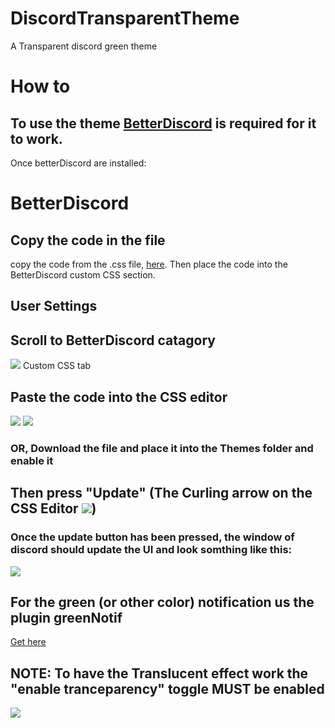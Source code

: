 # DiscordTransparentTheme

A Transparent discord green theme

# How to

## To use the theme [BetterDiscord](<https://betterdiscord.app/>) is required for it to work.

Once betterDiscord are installed:

# BetterDiscord

## Copy the code in the file

copy the code from the .css file, [here](<https://github.com/Nadroj-Mail/DiscordTransparentTheme/blob/main/TransparentDiscordUI.theme.css>). Then place the code into the BetterDiscord custom CSS section.

## User Settings

## Scroll to BetterDiscord catagory
<img src="https://cdn.discordapp.com/attachments/1122601898923540481/1127659506831204372/image.png" />
Custom CSS tab

## Paste the code into the CSS editor
<img src="https://cdn.discordapp.com/attachments/1122601898923540481/1127673401176240188/image.png" />
<img src="https://cdn.discordapp.com/attachments/1122601898923540481/1127673794929119262/image.png" />

### OR, Download the file and place it into the Themes folder and enable it

## Then press "Update" (The Curling arrow on the CSS Editor <img src="https://cdn.discordapp.com/attachments/1122601898923540481/1127674810210726008/image.png" />)

### Once the update button has been pressed, the window of discord should update the UI and look somthing like this:
<img src="https://cdn.discordapp.com/attachments/1122601898923540481/1127675681556410529/image.png" />

## For the green (or other color) notification us the plugin greenNotif 
[Get here](<https://github.com/bud3699/DiscordPingColourChangeBD/blob/main/GreenNotif.plugin.js>)

## NOTE: To have the Translucent effect work the "enable tranceparency" toggle MUST be enabled 
<img src="https://cdn.discordapp.com/attachments/1122601898923540481/1127676507091910829/image.png" />
